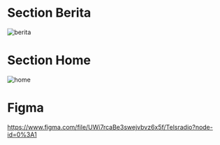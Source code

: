 # Section Berita
![berita](https://user-images.githubusercontent.com/67460437/99273862-2521b380-285c-11eb-8502-793ef4aa0e62.png)
# Section Home
![home](https://user-images.githubusercontent.com/59074036/104085354-4a8dd500-5281-11eb-8b42-9b6b655f61fb.jpg)
# Figma
https://www.figma.com/file/UWi7rcaBe3swejvbvz6x5f/Telsradio?node-id=0%3A1

